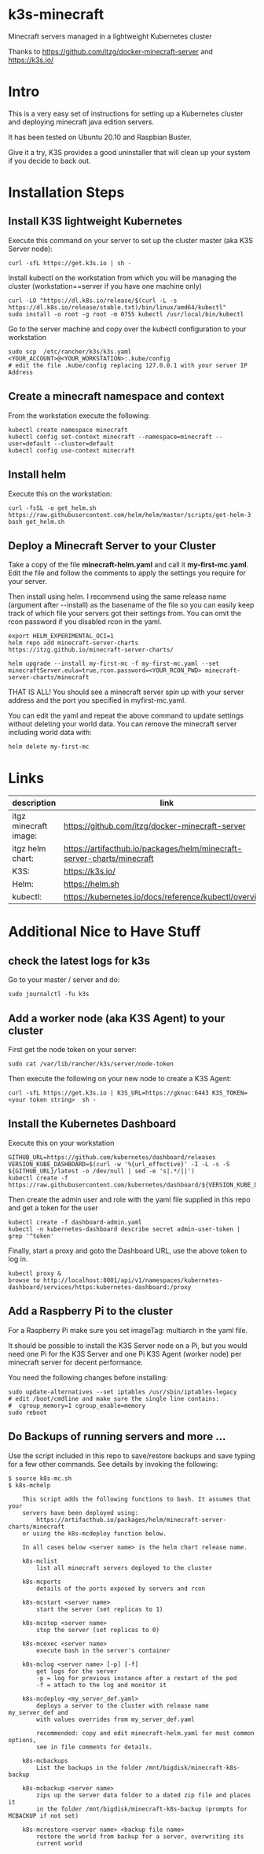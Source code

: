 # k3s-minecraft
Minecraft servers managed in a lightweight Kubernetes cluster

Thanks to https://github.com/itzg/docker-minecraft-server and https://k3s.io/

# Intro
This is a very easy set of instructions for setting up a Kubernetes cluster
and deploying minecraft java edition servers.

It has been tested on Ubuntu 20.10 and Raspbian Buster.

Give it a try, K3S provides a good uninstaller that will clean up your system
if you decide to back out.

# Installation Steps

## Install K3S lightweight Kubernetes
Execute this command on your server to set up the cluster master (aka K3S Server node):
```
curl -sfL https://get.k3s.io | sh -
```

Install kubectl on the workstation from which you will be managing the cluster
(workstation==server if you have one machine only)
```
curl -LO "https://dl.k8s.io/release/$(curl -L -s https://dl.k8s.io/release/stable.txt)/bin/linux/amd64/kubectl"
sudo install -o root -g root -m 0755 kubectl /usr/local/bin/kubectl
```
Go to the server machine and copy over the kubectl configuration to your
workstation
```
sudo scp  /etc/rancher/k3s/k3s.yaml <YOUR_ACCOUNT>@<YOUR_WORKSTATION>:.kube/config
# edit the file .kube/config replacing 127.0.0.1 with your server IP Address
```

## Create a minecraft namespace and context
From the workstation execute the following:
```
kubectl create namespace minecraft
kubectl config set-context minecraft --namespace=minecraft --user=default --cluster=default
kubectl config use-context minecraft
```

## Install helm
Execute this on the workstation:
```
curl -fsSL -o get_helm.sh https://raw.githubusercontent.com/helm/helm/master/scripts/get-helm-3
bash get_helm.sh
```

## Deploy a Minecraft Server to your Cluster
Take a copy of the file **minecraft-helm.yaml** and call it **my-first-mc.yaml**.
Edit the file and follow the comments to apply the settings you require for your
server.

Then install using helm. I recommend using the same release name (argument
after --install) as the basename
of the file so you can easily keep track of which file your servers got their
settings from. You can omit the rcon password if you disabled rcon in the yaml.
```
export HELM_EXPERIMENTAL_OCI=1
helm repo add minecraft-server-charts https://itzg.github.io/minecraft-server-charts/

helm upgrade --install my-first-mc -f my-first-mc.yaml --set minecraftServer.eula=true,rcon.password=<YOUR_RCON_PWD> minecraft-server-charts/minecraft
```

THAT IS ALL! You should see a minecraft server spin up with your server address
and the port you specified in myfirst-mc.yaml.

You can edit the yaml and repeat the above command to update settings without
deleting your world data. You can remove the minecraft server including world
data with:
```
helm delete my-first-mc
```

# Links

|description    | link |
|---------------|------|
|itgz minecraft image:          |  https://github.com/itzg/docker-minecraft-server |
|itgz helm chart:               |  https://artifacthub.io/packages/helm/minecraft-server-charts/minecraft |
|K3S:                           |  https://k3s.io/ |
|Helm:                          |  https://helm.sh |
|kubectl:                       |  https://kubernetes.io/docs/reference/kubectl/overview/ |
#
#
# Additional Nice to Have Stuff

## check the latest logs for k3s

Go to your master / server and do:

    sudo journalctl -fu k3s

## Add a worker node (aka K3S Agent) to your cluster
First get the node token on your server:
```
sudo cat /var/lib/rancher/k3s/server/node-token
```
Then execute the following on your new node to create a K3S Agent:
```
curl -sfL https://get.k3s.io | K3S_URL=https://gknuc:6443 K3S_TOKEN=<your token string>  sh -
```

## Install the Kubernetes Dashboard
Execute this on your workstation
```
GITHUB_URL=https://github.com/kubernetes/dashboard/releases
VERSION_KUBE_DASHBOARD=$(curl -w '%{url_effective}' -I -L -s -S ${GITHUB_URL}/latest -o /dev/null | sed -e 's|.*/||')
kubectl create -f https://raw.githubusercontent.com/kubernetes/dashboard/${VERSION_KUBE_DASHBOARD}/aio/deploy/recommended.yaml
```
Then create the admin user and role with the yaml file supplied in this repo and
get a token for the user
```
kubectl create -f dashboard-admin.yaml
kubectl -n kubernetes-dashboard describe secret admin-user-token | grep '^token'
```
Finally, start a proxy and goto the Dashboard URL, use the above token to log in.
```
kubectl proxy &
browse to http://localhost:8001/api/v1/namespaces/kubernetes-dashboard/services/https:kubernetes-dashboard:/proxy
```

## Add a Raspberry Pi to the cluster
For a Raspberry Pi make sure you set imageTag: multiarch in the yaml file.

It should be possible to
install the K3S Server node on a Pi, but you would need one Pi for the K3S
Server and one Pi K3S Agent (worker node)
per minecraft server for decent performance.

You need the following changes before installing:
```
sudo update-alternatives --set iptables /usr/sbin/iptables-legacy
# edit /boot/cmdline and make sure the single line contains:
#  cgroup_memory=1 cgroup_enable=memory
sudo reboot
```

## Do Backups of running servers and more ...
Use the script included in this repo to save/restore backups and save typing
for a few other commands. See details by invoking the following:
```
$ source k8s-mc.sh
$ k8s-mchelp

    This script adds the following functions to bash. It assumes that your
    servers have been deployed using:
        https://artifacthub.io/packages/helm/minecraft-server-charts/minecraft
    or using the k8s-mcdeploy function below.

    In all cases below <server name> is the helm chart release name.

    k8s-mclist
        list all minecraft servers deployed to the cluster

    k8s-mcports
        details of the ports exposed by servers and rcon

    k8s-mcstart <server name>
        start the server (set replicas to 1)

    k8s-mcstop <server name>
        stop the server (set replicas to 0)

    k8s-mcexec <server name>
        execute bash in the server's container

    k8s-mclog <server name> [-p] [-f]
        get logs for the server
        -p = log for previous instance after a restart of the pod
        -f = attach to the log and monitor it

    k8s-mcdeploy <my_server_def.yaml>
        deploys a server to the cluster with release name my_server_def and
        with values overrides from my_server_def.yaml

        recommended: copy and edit minecraft-helm.yaml for most common options,
        see in file comments for details.

    k8s-mcbackups
        List the backups in the folder /mnt/bigdisk/minecraft-k8s-backup

    k8s-mcbackup <server name>
        zips up the server data folder to a dated zip file and places it
        in the folder /mnt/bigdisk/minecraft-k8s-backup (prompts for MCBACKUP if not set)

    k8s-mcrestore <server name> <backup file name>
        restore the world from backup for a server, overwriting its
        current world
```
